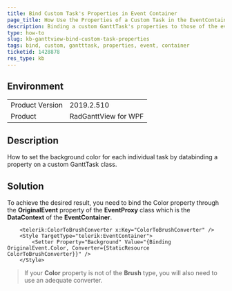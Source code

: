 ```yaml
---
title: Bind Custom Task's Properties in Event Container
page_title: How Use the Properties of a Custom Task in the EventContainer
description: Binding a custom GanttTask's properties to those of the event container.
type: how-to
slug: kb-ganttview-bind-custom-task-properties
tags: bind, custom, gantttask, properties, event, container
ticketid: 1428878
res_type: kb
---
```


## Environment
<table>
	<tbody>
		<tr>
			<td>Product Version</td>
			<td>2019.2.510</td>
		</tr>
		<tr>
			<td>Product</td>
			<td>RadGanttView for WPF</td>
		</tr>
	</tbody>
</table>

## Description

How to set the background color for each individual task by databinding a property on a custom GanttTask class.

## Solution

To achieve the desired result, you need to bind the Color property through the **OriginalEvent** property of the **EventProxy** class which is the **DataContext** of the **EventContainer**.


```XAML
	<telerik:ColorToBrushConverter x:Key="ColorToBrushConverter" />
	<Style TargetType="telerik:EventContainer">
		<Setter Property="Background" Value="{Binding OriginalEvent.Color, Converter={StaticResource ColorToBrushConverter}}" />
	</Style>
```
		
>If your **Color** property is not of the **Brush** type, you will also need to use an adequate converter.
